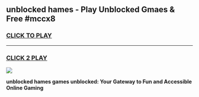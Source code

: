 
## unblocked hames - Play Unblocked Gmaes & Free #mccx8
<h3>
<a href="https://news.freeplayer.one?title=unblocked_hames&ref=26F">CLICK TO PLAY</a></h3>
<hr>

<h3>
<a href="https://news.freeplayer.one?title=unblocked_hames&ref=26F">CLICK 2 PLAY</a>
  
</h3>

<a href="https://news.freeplayer.one?title=unblocked_hames&ref=26F/"><img src="https://clearcache.store/games.png"></a>


**unblocked hames games unblocked: Your Gateway to Fun and Accessible Online Gaming**

